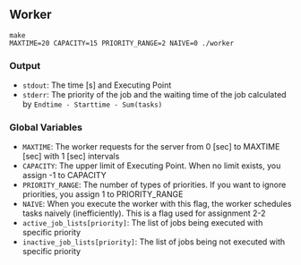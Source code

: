 ## Worker

```
make
MAXTIME=20 CAPACITY=15 PRIORITY_RANGE=2 NAIVE=0 ./worker
```

### Output
- `stdout`: The time [s] and Executing Point
- `stderr`: The priority of the job and the waiting time of the job calculated by `Endtime - Starttime - Sum(tasks)`

### Global Variables
- `MAXTIME`: The worker requests for the server from 0 [sec] to MAXTIME [sec] with 1 [sec] intervals
- `CAPACITY`: The upper limit of Executing Point. When no limit exists, you assign -1 to CAPACITY 
- `PRIORITY_RANGE`: The number of types of priorities. If you want to ignore priorities, you assign 1 to PRIORITY_RANGE
- `NAIVE`: When you execute the worker with this flag, the worker schedules tasks naively (inefficiently). This is a flag used for assignment 2-2
- `active_job_lists[priority]`: The list of jobs being executed with specific priority
- `inactive_job_lists[priority]`: The list of jobs being not executed with specific priority


